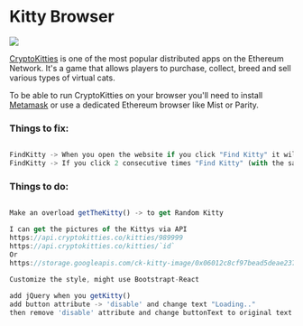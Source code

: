 # Kitty Browser

![](https://i.imgur.com/A7D2gMb.png)

[CryptoKitties](http://cryptokitties.co) is one of the most popular distributed apps on the Ethereum Network. It's a game that allows players to purchase, collect, breed and sell various types of virtual cats.

To be able to run CryptoKitties on your browser you'll need to install [Metamask](http://metamask.io/) or use a dedicated Ethereum browser like Mist or Parity.

### Things to fix:

```Javascript

FindKitty -> When you open the website if you click "Find Kitty" it will throw an error, since the state havent change.
FindKitty -> If you click 2 consecutive times "Find Kitty" (with the same ID) it will throw the same error.

```

### Things to do:

```Javascript

Make an overload getTheKitty() -> to get Random Kitty

I can get the pictures of the Kittys via API 
https://api.cryptokitties.co/kitties/989999 
https://api.cryptokitties.co/kitties/`id`
Or
https://storage.googleapis.com/ck-kitty-image/0x06012c8cf97bead5deae237070f9587f8e7a266d/989999.svg
 
Customize the style, might use Bootstrapt-React

add jQuery when you getKitty()
add button attribute -> 'disable' and change text "Loading.."
then remove 'disable' attribute and change buttonText to original text after promise is complete.

```
